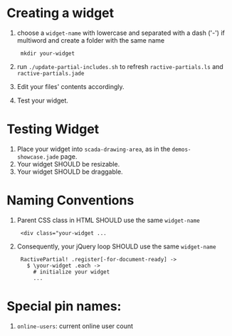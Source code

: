 # Creating a widget

1. choose a `widget-name` with lowercase and separated with a dash ('-') if multiword and create a folder with the same name

        mkdir your-widget

2. run `./update-partial-includes.sh` to refresh `ractive-partials.ls` and `ractive-partials.jade`
3. Edit your files' contents accordingly.
4. Test your widget.

# Testing Widget

1. Place your widget into `scada-drawing-area`, as in the `demos-showcase.jade` page.
2. Your widget SHOULD be resizable.
3. Your widget SHOULD be draggable.


# Naming Conventions

1. Parent CSS class in HTML SHOULD use the same `widget-name`

        <div class="your-widget ...

2. Consequently, your jQuery loop SHOULD use the same `widget-name`

        RactivePartial! .register[-for-document-ready] ->
          $ \your-widget .each ->
            # initialize your widget
            ...


# Special pin names:

1. `online-users`: current online user count
